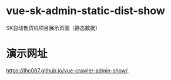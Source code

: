 # vue-sk-admin-static-dist-show
SK自动售货机项目展示页面（静态数据）

# 演示网址
https://lhc087.github.io/vue-crawler-admin-show/.
